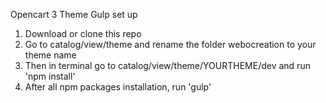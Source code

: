 Opencart 3 Theme Gulp set up

1. Download or clone this repo
2. Go to catalog/view/theme and rename the folder webocreation to your theme name
3. Then in terminal go to catalog/view/theme/YOURTHEME/dev and run 'npm install'
4. After all npm packages installation, run 'gulp'